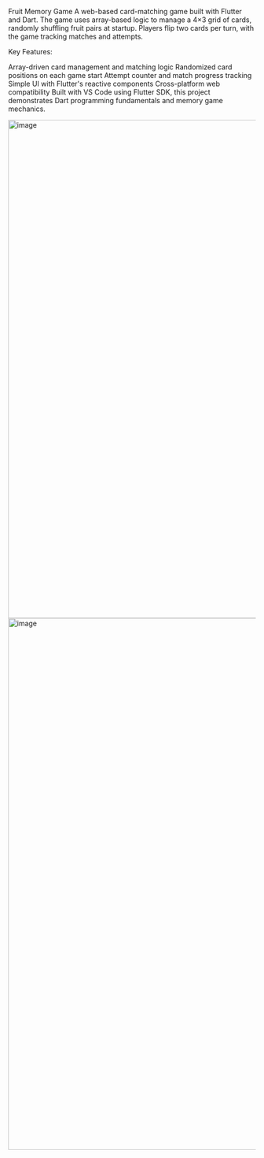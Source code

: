 Fruit Memory Game
A web-based card-matching game built with Flutter and Dart. The game uses array-based logic to manage a 4×3 grid of cards, randomly shuffling fruit pairs at startup. Players flip two cards per turn, with the game tracking matches and attempts.

Key Features:

Array-driven card management and matching logic
Randomized card positions on each game start
Attempt counter and match progress tracking
Simple UI with Flutter's reactive components
Cross-platform web compatibility
Built with VS Code using Flutter SDK, this project demonstrates Dart programming fundamentals and memory game mechanics.

<img width="1920" height="1012" alt="image" src="https://github.com/user-attachments/assets/2f549539-6b32-4ffe-8a47-45409cd13a25" />

<img width="1920" height="1080" alt="image" src="https://github.com/user-attachments/assets/6b2b631f-cc3b-4c11-9975-b3f9820d064f" />
